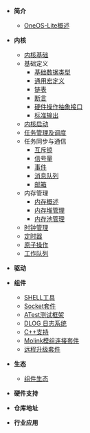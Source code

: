 <!-- OneOS-2.0/_sidebar.md -->

- **简介**
  - [OneOS-Lite概述](/README.md)

- **内核**
  - [内核基础](/kernel/README.md)
  - 基础定义
    - [基础数据类型](/kernel/doc/typedef.md)
    - [通用宏定义](/kernel/doc/stddef.md)
    - [链表](/kernel/doc/list.md)
    - [断言](/kernel/doc/assert.md)
    - [硬件操作抽象接口](/kernel/doc/hw.md)
    - [标准输出](/kernel/doc/util.md)
  - [内核启动](/kernel/doc/startup.md)
  - [任务管理及调度](/kernel/doc/task.md)
  - 任务同步与通信
    - [互斥锁](/kernel/doc/mutex.md)
    - [信号量](/kernel/doc/sem.md)
    - [事件](/kernel/doc/event.md)
    - [消息队列](/kernel/doc/mq.md)
    - [邮箱](/kernel/doc/mailbox.md)
  - 内存管理
    - [内存概述](/kernel/doc/memory_manage.md)
    - [内存堆管理](/kernel/doc/memoryheap.md)
    - [内存池管理](/kernel/doc/memorypool.md)
  - [时钟管理](/kernel/doc/tick.md)
  - [定时器](/kernel/doc/timer.md)
  - [原子操作](/kernel/doc/atomic.md)
  - [工作队列](/kernel/doc/workqueue.md)

- **驱动**



- **组件**
  - [SHELL工具](/components/shell/README.md)
  - [Socket套件](/components/socket/README.md)
  - [ATest测试框架](/components/atest/README.md)
  - [DLOG 日志系统](/components/dlog/README.md)
  - [C++支持](/components/cplusplus/README.md)
  - [Molink模组连接套件](/components/molink/README.md)
  - [远程升级套件](/components/ota/cmiot/README.md)




- **生态**
  - [组件生态](/thirdparty/README.md)

- **硬件支持**



- **仓库地址**



- **行业应用**



